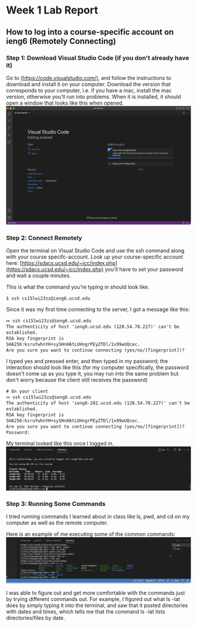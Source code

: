 # Week 1 Lab Report

## How to log into a course-specific account on ieng6 (Remotely Connecting)
### Step 1: Download Visual Studio Code (if you don't already have it)
Go to [(https://code.visualstudio.com/)](https://code.visualstudio.com/), and follow the instructions to download and install it on your computer. Download the version that corresponds to your computer, i.e. if you have a mac, install the mac version, otherwise you'll run into problems. When it is installed, it should open a window that looks like this when opened.
![Image](VSCODE.png)

### Step 2: Connect Remotely
Open the terminal on Visual Studio Code and use the ssh command along with your course specifc-account. Look up your course-specific account here: [https://sdacs.ucsd.edu/~icc/index.php](https://sdacs.ucsd.edu/~icc/index.php) you'll have to set your password and wait a couple minutes.

This is what the command you're typing in should look like. 
```
$ ssh cs15lwi23zz@ieng6.ucsd.edu
```

Since it was my first time connecting to the server, I got a message like this:
```
⤇ ssh cs15lwi23zz@ieng6.ucsd.edu
The authenticity of host 'ieng6.ucsd.edu (128.54.70.227)' can't be established.
RSA key fingerprint is SHA256:ksruYwhnYH+sySHnHAtLUHngrPEyZTDl/1x99wUQcec.
Are you sure you want to continue connecting (yes/no/[fingerprint])? 
```

I typed yes and pressed enter, and then typed in my password; the interaction should look like this (for my computer specifically, the password doesn't come up as you type it, you may run into the same problem but don't worry because the client still receives the password)

```
# On your client
⤇ ssh cs15lwi23zz@ieng6.ucsd.edu
The authenticity of host 'ieng6-202.ucsd.edu (128.54.70.227)' can't be established.
RSA key fingerprint is SHA256:ksruYwhnYH+sySHnHAtLUHngrPEyZTDl/1x99wUQcec.
Are you sure you want to continue connecting (yes/no/[fingerprint])? 
Password: 
```

My terminal looked like this once I logged in.
![Image](remoteconnect.png)


### Step 3: Running Some Commands
I tried running commands I learned about in class like ls, pwd, and cd on my computer as well as the remote computer. 
  
Here is an example of me executing some of the common commands:
![Image](runningcommands.png)

I was able to figure out and get more comfortable with the commands just by trying different commands out. For example, I figured out what ls -lat does by simply typing it into the terminal, and saw that it posted directories with dates and times, which tells me that the command ls -lat lists directories/files by date. 




